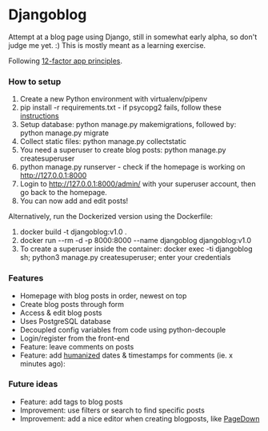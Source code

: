 # Djangoblog

Attempt at a blog page using Django, still in somewhat early alpha, so don't judge me yet. :) This is mostly meant as a learning exercise. 

Following [12-factor app principles](https://12factor.net/).

### How to setup

1) Create a new Python environment with virtualenv/pipenv
2) pip install -r requirements.txt - if psycopg2 fails, follow these [instructions]([http://web.archive.org/web/20140615091953/http://goshawknest.wordpress.com/2011/02/16/how-to-install-psycopg2-under-virtualenv/)
3) Setup database: python manage.py makemigrations, followed by: python manage.py migrate
4) Collect static files: python manage.py collectstatic 
5) You need a superuser to create blog posts: python manage.py createsuperuser
6) python manage.py runserver - check if the homepage is working on http://127.0.0.1:8000
7) Login to http://127.0.0.1:8000/admin/ with your superuser account, then go back to the homepage. 
8) You can now add and edit posts!

Alternatively, run the Dockerized version using the Dockerfile:

1) docker build -t djangoblog:v1.0 .
2) docker run --rm -d -p 8000:8000 --name djangoblog djangoblog:v1.0 
3) To create a superuser inside the container: docker exec -ti djangoblog sh; python3 manage.py createsuperuser; enter your credentials
    
### Features
 
- Homepage with blog posts in order, newest on top
- Create blog posts through form
- Access & edit blog posts
- Uses PostgreSQL database
- Decoupled config variables from code using python-decouple
- Login/register from the front-end
- Feature: leave comments on posts
- Feature: add [humanized](https://docs.djangoproject.com/en/3.0/ref/contrib/humanize/) dates & timestamps for comments (ie. x minutes ago): 


### Future ideas

- Feature: add tags to blog posts
- Improvement: use filters or search to find specific posts
- Improvement: add a nice editor when creating blogposts, like [PageDown](https://github.com/timmyomahony/django-pagedown)
